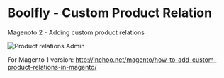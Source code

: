 # Boolfly - Custom Product Relation


Magenoto 2 - Adding custom product relations

<img src="https://github.com/mrkhoa99/Boolfly_ProductRelation/blob/master/Images/Custom%20type%20product.png" alt="Product relations Admin"/>

For Magento 1 version: http://inchoo.net/magento/how-to-add-custom-product-relations-in-magento/
